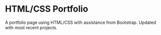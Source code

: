 # HTML/CSS Portfolio

A portfolio page using HTML/CSS with assistance from Bootstrap.
Updated with most recent projects.
